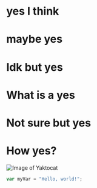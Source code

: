# yes I think
# maybe yes
# Idk but yes
# What is a yes
# Not sure but yes
# How yes?
![Image of Yaktocat](https://octodex.github.com/images/yaktocat.png)
``` javascript
var myVar = "Hello, world!";
```
